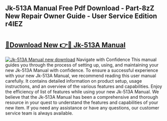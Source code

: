 ## Jk-513A Manual Free Pdf Download - Part-8zZ New Repair Owner Guide - User Service Edition r4IEZ

# <h2><a href="http://cf25641.oget.top/?id=Jk-513A+Manual">🔗Download New 👉🔴 Jk-513A Manual</a></h2>

[![Jk-513A Manual new download](https://i.imgur.com/5g1atiW.png)](http://cf25641.oget.top/?id=Jk-513A+Manual)
Navigate with Confidence This manual guides you through the process of setting up, using, and maintaining your new Jk-513A Manual with confidence. To ensure a successful experience with your new Jk-513A Manual, we recommend reading this user manual carefully. It contains detailed information on product setup, usage instructions, and an overview of the various features and capabilities. Enjoy the efficiency of list of features while using your new Jk-513A Manual. We believe that the Jk-513A Manual has been a comprehensive and thorough resource in your quest to understand the features and capabilities of your new item. If you need any assistance or have any questions, our customer service team is always available.
